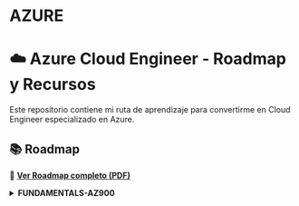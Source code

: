 # AZURE
# ☁️ Azure Cloud Engineer - Roadmap y Recursos

Este repositorio contiene mi ruta de aprendizaje para convertirme en Cloud Engineer especializado en Azure.

## 📚 Roadmap

📄 **[Ver Roadmap completo (PDF)](./Cloud-Engineer-Roadmap.pdf)**
<details>
  <summary><strong>FUNDAMENTALS-AZ900</strong></summary>
  ☁️ ☁️ ¿QUE ES CLOUD COMPUTING?
  
  - Suministro bajo de demanda (On demand)- potencia de calculo , almacenamiento de bases de datos,aplicaciones.
  
  - Plataforma de servicios en el cloud con precios de pago por uso.
    
  - Aprovisionar exactamente el tipo y tamaño de los recursos que necesitas.

 ## Modelos de despliegues del CLOUD

  -  Cloud Privado : Servicios en el cloud utilizados por una sola organizacion, no expuestos al publico

     - Control Total
     - Seguridad para aplicaciones sencibles
     - Satisfacer necesidades empresariales especificas

  -  Cloud Publico : Recursos en el cloud que son propiedad de un proveedor de servicios en el cloud y son operados por el y que se suministran
                     a travez de Internet.
     
     - Sesis ventajas de la computacion en el cloud.
  
  - Cloud Hibrido : Mentener algunos servidores en la instalaciones y extiende algunas capacidades al cloud.

    -  Control de los activos sensibles en tu infraestructura privada.
    -  Felixibilidad y rentabilidad de cloud publico.

  ## 5 CARACTERISTICAS DEL CLOUD COMPUTING ☁️

    ```text
    
    -  Autoservicio bajo demanda : Los usuarios pueden aprovisionar recursos y utilizarlos sin intereaccion humana del proveedor de servicios

    -  Elasticidad y escabilidad : escala rapida y facilmente en funcion de la demanda.

    - Amplio acceso a la red : Los recursos estan disponibles a traves de la red y pueden ser accedidos por diversas paltaformas de clientes.

    - Alquiler multiple y agrupacion de recursos : varios clientes pueden compartir la misma infraestructura y aplicaciones con seguridad y provacidad.

    - Servicio medido : El uso se mide los usuarios pagan correctamente por lo que han utilizado.
    
    ```

  ## 6 VENTAJAS DEL CLOUD COMPUTING ☁️

    ```text

  - CAMBIA EL GASTO DE CAPITAL (capex) POR EL GASTO OPERATIVO (OPEX) : Pagar bajo demanda no poseer hardware
  - AUMENTAR LA VELOCIDAD Y LA AGILIDAD.
  - TE BENIFICIAS DE ECONOMIAS DE ESCALA MASIVAS : LOS PRECIOS SE REDUCEN YA QUE AZURE ES MAS EFICIENTE DEBIDO A LA GRAN ESCALA.
  - DEJA DE ADIVINAR LA CAPACIDAD : ESCALA BASADA EN EL USO REAL MEDIDO.
  - DEJA DE GASTAR DINERO EN EL FUNCIONAMIENTO Y EL MANTENIMIENTO DE LOS CENTROS DE DATOS.
  - SE GLOBAL EN MINUTOS ESTALA BASADA EN EL USO REAL MEDIDO.

    ```

  ## DIFERENTES TIPOS DE CLOUD  ☁️

  ## IaaS
    - IaaS : Infraestructura como servicio : proporciona bloques de construccion para la IT en el cloud
    - Maquinas virtuales por ejemplo
    - Maximo nivel de flexibilidad 
    - facil parelelismo con el IT tradicional en la instalaciones
    
  ## PaaS Plataforma como servicio
    -  Heroku como plataforma como servicio
    - Elimina la necesidad de que tu organizacion gestione la infraestructura subyacente
    - Se centra en el despliegue y la gestion de tus aplicaciones.

  ## Software como servicio SaaS
    - Producto completo que es ejecutado y gstionado por el proveedor de servicios.
    Por ejemplo google work space
  
</details>
